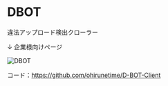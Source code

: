# DBOT
違法アップロード検出クローラー

↓ 企業様向けページ

![DBOT](https://user-images.githubusercontent.com/55453288/101245768-88637f00-3752-11eb-97c7-dedc6f69f58d.png)

コード：https://github.com/ohirunetime/D-BOT-Client
